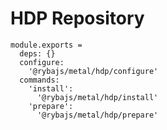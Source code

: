 
# HDP Repository

    module.exports =
      deps: {}
      configure:
        '@rybajs/metal/hdp/configure'
      commands:
        'install':
          '@rybajs/metal/hdp/install'
        'prepare':
          '@rybajs/metal/hdp/prepare'
